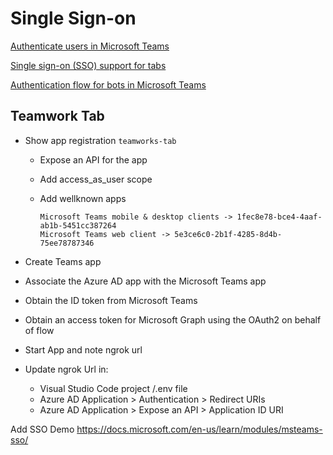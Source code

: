# Single Sign-on

[Authenticate users in Microsoft Teams](https://docs.microsoft.com/en-us/microsoftteams/platform/concepts/authentication/authentication)

[Single sign-on (SSO) support for tabs](https://docs.microsoft.com/en-us/microsoftteams/platform/tabs/how-to/authentication/auth-aad-sso)

[Authentication flow for bots in Microsoft Teams](https://docs.microsoft.com/en-us/microsoftteams/platform/bots/how-to/authentication/auth-flow-bot)

## Teamwork Tab

- Show app registration `teamworks-tab`
  - Expose an API for the app
  - Add access_as_user scope
  - Add wellknown apps
  
    ```
    Microsoft Teams mobile & desktop clients -> 1fec8e78-bce4-4aaf-ab1b-5451cc387264
    Microsoft Teams web client -> 5e3ce6c0-2b1f-4285-8d4b-75ee78787346
    ```
- Create Teams app
- Associate the Azure AD app with the Microsoft Teams app
- Obtain the ID token from Microsoft Teams
- Obtain an access token for Microsoft Graph using the OAuth2 on behalf of flow

- Start App and note ngrok url
- Update ngrok Url in:
    - Visual Studio Code project /.env file
    - Azure AD Application > Authentication > Redirect URIs
    - Azure AD Application > Expose an API > Application ID URI

Add SSO Demo https://docs.microsoft.com/en-us/learn/modules/msteams-sso/